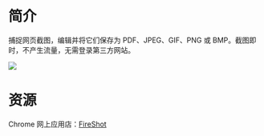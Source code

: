 # 简介

捕捉网页截图，编辑并将它们保存为 PDF、JPEG、GIF、PNG 或 BMP。截图即时，不产生流量，无需登录第三方网站。

![](https://lh3.googleusercontent.com/3RG7o2Wk4lZK22iBUp-QSs4TEfC1vqL3y5AtGycvMwIQgSQvu7bqwZ13ATQt8R-v9U09bF3xzw=s640-h400-e365-rw)

# 资源

Chrome 网上应用店：[FireShot](https://chrome.google.com/webstore/detail/take-webpage-screenshots/mcbpblocgmgfnpjjppndjkmgjaogfceg)
